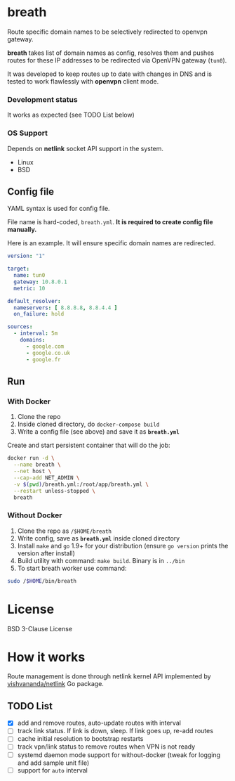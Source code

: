 # breath

Route specific domain names to be selectively redirected to openvpn gateway.

**breath** takes list of domain names as config, resolves them
and pushes routes for these IP addresses to be redirected via OpenVPN gateway (`tun0`).

It was developed to keep routes up to date with changes in DNS and is tested to
work flawlessly with **openvpn** client mode.

### Development status

It works as expected (see TODO List below)

### OS Support

Depends on **netlink** socket API support in the system.

- Linux
- BSD

## Config file

YAML syntax is used for config file.

File name is hard-coded, `breath.yml`. **It is required to create config file manually.**

Here is an example. It will ensure specific domain names are redirected.

```yml
version: "1"

target:
  name: tun0
  gateway: 10.8.0.1
  metric: 10

default_resolver:
  nameservers: [ 8.8.8.8, 8.8.4.4 ]
  on_failure: hold

sources:
  - interval: 5m
    domains:
      - google.com
      - google.co.uk
      - google.fr
```

## Run

### With Docker

1. Clone the repo
2. Inside cloned directory, do `docker-compose build`
3. Write a config file (see above) and save it as **`breath.yml`**

Create and start persistent container that will do the job:
```sh
docker run -d \
  --name breath \
  --net host \
  --cap-add NET_ADMIN \
  -v $(pwd)/breath.yml:/root/app/breath.yml \
  --restart unless-stopped \
  breath
```

### Without Docker

1. Clone the repo as `/$HOME/breath`
2. Write config, save as **`breath.yml`** inside cloned directory
3. Install `make` and `go` 1.9+ for your distribution (ensure `go version` prints the version after install)
4. Build utility with command: `make build`. Binary is in `../bin`
4. To start breath worker use command:

```sh
sudo /$HOME/bin/breath
```

# License

BSD 3-Clause License

# How it works

Route management is done through netlink kernel API implemented by
[vishvananda/netlink](https://github.com/vishvananda/netlink) Go package.

## TODO List
- [x] add and remove routes, auto-update routes with interval
- [ ] track link status. If link is down, sleep. If link goes up, re-add routes
- [ ] cache initial resolution to bootstrap restarts
- [ ] track vpn/link status to remove routes when VPN is not ready
- [ ] systemd daemon mode support for without-docker (tweak for logging and add sample unit file)
- [ ] support for `auto` interval
